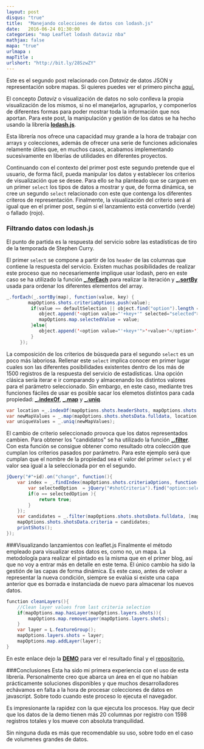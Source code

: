 ```yaml
---
layout: post
disqus: "true"
title:  "Manejando colecciones de datos con lodash.js"
date:   2016-06-24 01:30:00
categories: "map Leaflet lodash dataviz nba"
mathjax: false
mapa: "true"
urlmapa :  
mapTitle : 
urlshort: "http://bit.ly/28SzwZY"
---
```


Este es el segundo post relacionado con *Dataviz* de datos JSON y representación sobre mapas. Si quieres puedes ver el primero pincha [aquí.](http://ccabanes.github.io/map/leaflet/lodash/dataviz/nba/2016/05/20/Shot-NBA-map/)

El concepto *Dataviz* o visualización de datos no solo conlleva la propia visualización de los mismos, si no el manejarlos, agruparlos, y componerlos de diferentes formas para poder mostrar toda la información que nos aportan.
Para este post, la manipulación y gestión de los datos se ha hecho usando la librería **[lodash.js](https://lodash.com/)**. 

Esta librería nos ofrece una capacidad muy grande a la hora de trabajar con arrays y colecciones, además de ofrecer una serie de funciones adicionales relamente útiles que, en muchos casos, acabamos implementando sucesivamente en liberías de utilidades en diferentes proyectos.

Continuando con el contexto del primer post este segundo pretende que el usuario, de forma fácil, pueda manipular los datos y establecer los criterios de visualización que se desee. Para ello se ha planteado que se carguen en un primer ```select``` los tipos de datos a mostrar y que, de forma dinámica, se cree un segundo ```select``` relacionado con este que contenga los diferentes criteros de representación. Finalmente, la visualización del criterio será al igual que en el primer post, según si el lanzamiento está convertido (verde) o fallado (rojo).

### Filtrando datos con lodash.js
El punto de partida es la respuesta del servicio sobre las estadísticas de tiro de la temporada de Stephen Curry.

El primer ```select``` se compone a partir de los ```header``` de las columnas que contiene la respuesta del servicio. Existen muchas posibilidades de realizar este proceso que no necesariemente implique usar lodash, pero en este caso se ha utilizado la función  **[\_.forEach](https://lodash.com/docs#forEach)** para realizar la iteración y **[\_.sortBy](https://lodash.com/docs#sortBy)** usada para ordenar los diferentes elementos del array.

```java
_.forEach(_.sortBy(map), function(value, key) {
        mapOptions.shots.criteriaOptions.push(value);
         if(value == defaultSelection || object.find("option").length == 0 ){
            object.append('<option value="'+key+'" selected="selected">'+value+'</option>');
            mapOptions.map.selectedValue = value;
         }else{
            object.append('<option value="'+key+'">'+value+'</option>');
         }
     });

```

La composición de los criterios de búsqueda para el segundo ```select``` es un poco más laboriosa. Rellenar este ```select``` implica conocer en primer lugar cuales son las diferentes posibilidades existentes dentro de los más de 1500 registros de la respuesta del servicio de estadísticas. Una opción clásica sería iterar e ir comparando y almacenando los distintos valores para el parámetro seleccionado. Sin embargo, en este caso, mediante tres funciones fáciles de usar es posible sacar los elemetos distintos para cada propiedad: 
**[\_.indexOf](https://lodash.com/docs#indexOf)**, **[\_.map](https://lodash.com/docs#map)** y **[\_.uniq](https://lodash.com/docs#uniq)**.

```java
var location =_.indexOf(mapOptions.shots.headerShots, mapOptions.shots.criteria);
var newMapValues = _.map(mapOptions.shots.shotsData.fulldata, location);
var uniqueValues = _.uniq(newMapValues);
```

El cambio de criterio seleccionado provoca que los datos representados cambien. Para obtener los "candidatos" se ha utilizado la función **[\_.filter](https://lodash.com/docs#filter)**. Con esta función se consigue obtener como resultado otra colección que cumplan los criterios pasados por parámetro. Para este ejemplo será que cumplan que el nombre de la propiedad sea el valor del primer ```select```   y el valor sea igual a la seleccionada por en el segundo.

```java
jQuery("#"+id).on("change", function(){
    var index = _.findIndex(mapOptions.shots.criteriaOptions, function(o) {
        var selectedOption  = jQuery("#shotCriteria").find("option:selected").text()
        if(o == selectedOption ){
            return true;
        }              
    });
    var candidates = _.filter(mapOptions.shots.shotsData.fulldata, [mapOptions.shots.criteriaIndex, mapOptions.shots.criteriaOptions[index]]);
    mapOptions.shots.shotsData.criteria = candidates;
    printShots();
});
```

###Visualizando lanzamientos con leaflet.js
Finalmente el método empleado para visualizar estos datos es, como no, un mapa. La metodología para realizar el pintado es la misma que en el primer blog, así que no voy a entrar más en detalle en este tema. El único cambio ha sido la gestión de las capas de forma dinámica. Es este caso, antes de volver a representar la nueva condición, siempre se evalúa si existe una capa anterior que es borrada e instanciada de nuevo para almacenar los nuevos datos.

```java
function cleanLayers(){
    //Clean layer values from last criteria selection
    if(mapOptions.map.hasLayer(mapOptions.layers.shots)){
        mapOptions.map.removeLayer(mapOptions.layers.shots);
    }
    var layer = L.featureGroup();
    mapOptions.layers.shots = layer;
    mapOptions.map.addLayer(layer);
}
```

En este enlace dejo la **[DEMO](http://ccabanes.github.io/map-demos/nba/nba_lodash.html)** para ver el resultado final y el [repositorio.](https://github.com/ccabanes/map-demos/tree/master/nba)

###Conclusiones
Esta ha sido mi primera experiencia con el uso de esta librería. Personalmente creo que abarca un área en el que no habían prácticamente soluciones disponibles y que muchos desarrolladores echávamos en falta a la hora de procesar colecciones de datos en javascript. Sobre todo cuando este proceso lo ejecuta el navegador.

Es impresionante la rapidez con la que ejecuta los procesos. Hay que decir que los datos de la demo tienen más 20 columnas por registro con 1598 registros totales y los mueve con absoluta tranquilidad.

Sin ninguna duda es más que recomendable su uso, sobre todo en el caso de volumenes grandes de datos.

